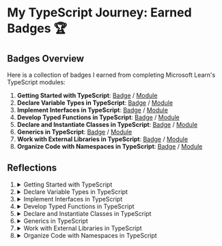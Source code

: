# My TypeScript Journey: Earned Badges 🏆

## Badges Overview

Here is a collection of badges I earned from completing Microsoft Learn's TypeScript modules:

1. **Getting Started with TypeScript**: [Badge](https://learn.microsoft.com/en-us/users/alexandermisyura/achievements/yv8c6kxr) / [Module](https://learn.microsoft.com/en-us/training/modules/typescript-get-started/)
2. **Declare Variable Types in TypeScript**: [Badge](https://learn.microsoft.com/en-us/users/alexandermisyura/achievements/9n5b5hsu) / [Module](https://learn.microsoft.com/en-us/training/modules/typescript-declare-variable-types/)
3. **Implement Interfaces in TypeScript**: [Badge](https://learn.microsoft.com/en-us/users/alexandermisyura/achievements/pt2yqle4) / [Module](https://learn.microsoft.com/en-us/training/modules/typescript-implement-interfaces/)
4. **Develop Typed Functions in TypeScript**: [Badge](https://learn.microsoft.com/en-us/users/alexandermisyura/achievements/qd7fqr3e) / [Module](https://learn.microsoft.com/en-us/training/modules/typescript-develop-typed-functions/)
5. **Declare and Instantiate Classes in TypeScript**: [Badge](https://learn.microsoft.com/en-us/users/alexandermisyura/achievements/hy6sgyl8) / [Module](https://learn.microsoft.com/en-us/training/modules/typescript-declare-instantiate-classes/)
6. **Generics in TypeScript**: [Badge](https://learn.microsoft.com/en-us/users/alexandermisyura/achievements/uflsauq3) / [Module](https://learn.microsoft.com/en-us/training/modules/typescript-generics/)
7. **Work with External Libraries in TypeScript**: [Badge](https://learn.microsoft.com/en-us/users/alexandermisyura/achievements/24yflrwv) / [Module](https://learn.microsoft.com/en-us/training/modules/typescript-work-external-libraries/)
8. **Organize Code with Namespaces in TypeScript**: [Badge](https://learn.microsoft.com/en-us/users/alexandermisyura/achievements/9n5tqtnu) / [Module](https://learn.microsoft.com/en-us/training/modules/typescript-namespaces-organize-code/)

## Reflections

1. <details><summary>Getting Started with TypeScript</summary><br>After going through the 'Get started with TypeScript' module I gained a solid understanding of why TypeScript is considered an improvement over JavaScript. The module walked me through the process of installing TypeScript and setting up a project in VS Code.<br><br>The concept of static typing, a key feature of TypeScript helps catch errors at compile time, resulting in creating more reliable and maintainable code. The experience of setting up a TypeScript project in VS Code gave me a practical understanding of the TypeScript development workflow and compilation process.<br><br>Understanding the benefits of TypeScript has influenced my decisions for future web development projects. If I were to work on a large-scale web application, TypeScript's static typing feature would be useful in maintaining code quality and scalability.<br><br></details>

2. <details><summary>Declare Variable Types in TypeScript</summary><br>This module deepened my understanding of TypeScript by teaching me how to declare variables using different types. I learned about the benefits of declaring typed variables in TypeScript, as well as how to declare variables using primitive types, object types, and even advanced types like union and intersection types.<br><br>Understanding how to declare variables using different types in TypeScript allows me to write more readable and error-free code. For example, using union types can help me work with functions that can take multiple types of arguments, which increase the flexibility of code. Using intersection types can help me combine multiple types into one, which can be useful in scenarios where an entity can have characteristics of multiple types.<br><br></details>

3. <details><summary>Implement Interfaces in TypeScript</summary><br>With the module 'Implement interfaces in TypeScript' I delved into the concept of interfaces, which is not present in JavaScript, but is fundamental to TypeScript and object-oriented programming n general. I learned how to declare, instantiate and extend interfaces, as well as how to declare interfaces with custom array types.<br><br>Interfaces not only help in defining the shape of complex objects but also ensure that the objects follow a certain structure. This gave me a deeper understanding of the robustness and flexibility of TypeScript.<br><br>The ability to use interfaces opens up new possibilities in my development work. When working with complex data structures, interfaces can help enforce a particular structure, reducing the likelihood of errors. Furthermore, the ability to extend interfaces allows to reuse code and improve organization in large projects.<br><br></details>

4. <details><summary>Develop Typed Functions in TypeScript</summary><br>The 'Develop Typed Functions in TypeScript' module was a valuable addition to my TypeScript knowledge. It expanded my understanding of functions in TypeScript, showed me the benefits of using types in functions and taught me how to write functions with different parameters. I also learned to define function types using type aliases or interfaces.<br><br>The use of types in functions improves code readability and maintainability, and the flexibility of having required, optional, default, and rest parameters in functions allows for more robust function definitions. The ability to define function types using type aliases or interfaces provides a clear and concise way to specify the function signature.<br><br>The skills gained from this module are directly applicable to real-world programming scenarios. For example, optional parameters can make a function more versatile, while default parameters can provide defaults when no argument is provided. Defining function types using type aliases or interfaces can help ensure that functions adhere to a specific signature, reducing potential errors.<br><br></details>

5. <details><summary>Declare and Instantiate Classes in TypeScript</summary><br>In the module 'Declare and Instantiate Classes in TypeScript' I learned how TypeScript extends ES6 functionality by adding access modifiers, and the ability to specify required or optional parameters. I also improved my knowledge of how to declare, instantiate and extend classes, learned to apply access modifiers, define static properties. A significant part was understanding how interfaces are used with classes to ensure class instance shape.<br><br>Understanding how to work with classes in TypeScript is a fundamental skill for any TypeScript developer. The ability to extend classes and ensure class shape using interfaces provides a solid foundation for building complex applications. For example, when working on a large-scale project, using classes and interfaces to structure the code can greatly improve readability and maintainability. Understanding of how interfaces are used with classes will be particularly useful for ensuring the consistency in the structure of objects in my code.<br><br></details>

6. <details><summary>Generics in TypeScript</summary><br>Despite the complexity of the topic, I was able to grasp the concept of generics, which are code templates that can be defined and reused throughout the codebase. I learned to identify use cases for generics, define a generic function, declare a generic interface and class, and use generic constraints.<br><br>Generics enable type safety while maintaining flexibility by allowing functions, classes, or interfaces to handle different types and still providing type checking.<br><br>In real programming scenarios the ability to use generics allows writing more flexible and reusable code. A generic function can handle different types, reducing code duplication. Generic interfaces and classes can be used in a similar way for the same reasons. Implementing generic constraints allows for better control over the types that a generic can work with, ensuring type safety.<br><br></details>

7. <details><summary>Work with External Libraries in TypeScript</summary><br>The 'Access external libraries from TypeScript' module was a relatively simple but informative. Although I was already familiar with import and export in ES6, it was interesting to learn that TypeScript types for third-party libraries can be imported from DefinitelyTyped using @types.<br><br>Organizing code using modules allows for better code structure and readability. Importing TypeScript types for third-party libraries ensures type safety when working with them, reducing the number of potential errors. When working on a project that relies on a third-party library, importing the TypeScript types for that library can help prevent potential type errors at compile time, leading to more reliable code.<br><br></details>

8. <details><summary>Organize Code with Namespaces in TypeScript</summary><br>In this module, I learned about the purpose of namespaces and how to implement them in both single-file and multi-file contexts. I also learned what to consider when choosing between namespaces and modules.<br><br>Understanding how to use namespaces can lead to more maintainable and structured code. In a large project, using namespaces can help divide code into logical parts, making it easier to manage and navigate. However, one of the key things is that in modern projects it is recommended to use modules to organize code. This is because, with ECMAScript 2015, modules have become a native part of the language, providing a standardized way of organizing code.<br><br></details>